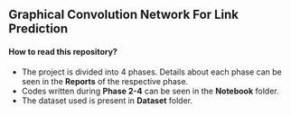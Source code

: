 ## Graphical Convolution Network For Link Prediction



#### **How to read this repository?**

 - The project is divided into 4 phases. Details about each phase can be seen in the **Reports** of the respective phase. 
 - Codes written during **Phase 2-4** can be seen in the **Notebook** folder.
 - The dataset used is present in **Dataset** folder.
